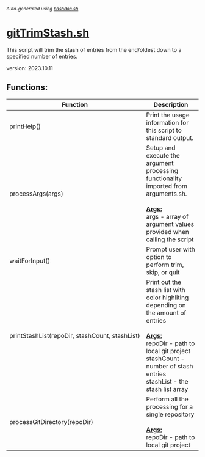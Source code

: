 <small><i>Auto-generated using [bashdoc.sh](https://github.com/alejandro-godinez/UsefulScripts/blob/trunk/bashdoc/bashdoc.sh)</i></small>
# [gitTrimStash.sh](../gitTrimStash.sh)

 This script will trim the stash of entries from the end/oldest down to
 a specified number of entries.
 
 version: 2023.10.11


## Functions:
| Function | Description |
|----------|-------------|
| printHelp() | Print the usage information for this script to standard output.   |
| processArgs(args) | Setup and execute the argument processing functionality imported from arguments.sh.    <br><br><u><b>Args:</b></u><br>args - array of argument values provided when calling the script  <br> |
| waitForInput() | Prompt user with option to perform trim, skip, or quit   |
| printStashList(repoDir,&nbsp;stashCount,&nbsp;stashList) | Print out the stash list with color highliting depending on the amount of entries    <br><br><u><b>Args:</b></u><br>repoDir - path to local git project  <br>stashCount - number of stash entries  <br>stashList - the stash list array  <br> |
| processGitDirectory(repoDir) | Perform all the processing for a single repository    <br><br><u><b>Args:</b></u><br>repoDir - path to local git project  <br> |
